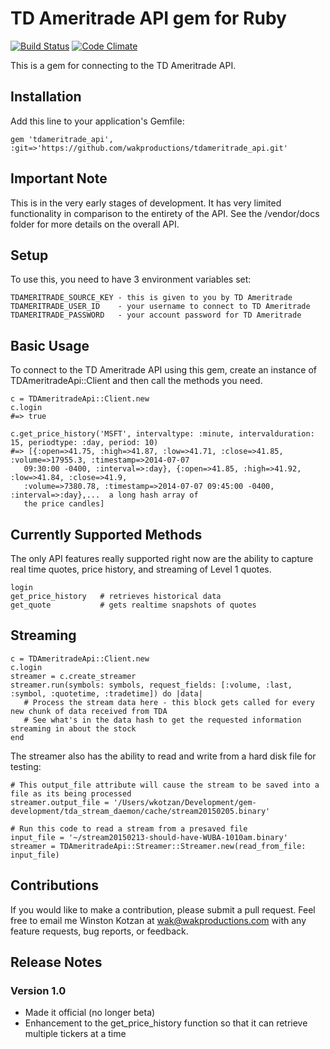 # TD Ameritrade API gem for Ruby

[![Build Status](https://travis-ci.org/wakproductions/tdameritrade_api.svg?branch=master)](https://travis-ci.org/wakproductions/tdameritrade_api) [![Code Climate](https://codeclimate.com/github/wakproductions/tdameritrade_api/badges/gpa.svg)](https://codeclimate.com/github/wakproductions/tdameritrade_api)

This is a gem for connecting to the TD Ameritrade API.

## Installation

Add this line to your application's Gemfile:

    gem 'tdameritrade_api', :git=>'https://github.com/wakproductions/tdameritrade_api.git'

## Important Note

This is in the very early stages of development. It has very limited functionality in comparison to the entirety
of the API. See the /vendor/docs folder for more details on the overall API.

## Setup

To use this, you need to have 3 environment variables set:

    TDAMERITRADE_SOURCE_KEY - this is given to you by TD Ameritrade
    TDAMERITRADE_USER_ID    - your username to connect to TD Ameritrade
    TDAMERITRADE_PASSWORD   - your account password for TD Ameritrade


## Basic Usage

To connect to the TD Ameritrade API using this gem, create an instance of TDAmeritradeApi::Client and then
call the methods you need.

    c = TDAmeritradeApi::Client.new
    c.login
    #=> true

    c.get_price_history('MSFT', intervaltype: :minute, intervalduration: 15, periodtype: :day, period: 10)
    #=> [{:open=>41.75, :high=>41.87, :low=>41.71, :close=>41.85, :volume=>17955.3, :timestamp=>2014-07-07
       09:30:00 -0400, :interval=>:day}, {:open=>41.85, :high=>41.92, :low=>41.84, :close=>41.9,
       :volume=>7380.78, :timestamp=>2014-07-07 09:45:00 -0400, :interval=>:day},...  a long hash array of
       the price candles]

## Currently Supported Methods

The only API features really supported right now are the ability to capture real time quotes,
price history, and streaming of Level 1 quotes.

    login
    get_price_history   # retrieves historical data
    get_quote           # gets realtime snapshots of quotes

## Streaming

    c = TDAmeritradeApi::Client.new
    c.login
    streamer = c.create_streamer
    streamer.run(symbols: symbols, request_fields: [:volume, :last, :symbol, :quotetime, :tradetime]) do |data|
       # Process the stream data here - this block gets called for every new chunk of data received from TDA
       # See what's in the data hash to get the requested information streaming in about the stock
    end

The streamer also has the ability to read and write from a hard disk file for testing:

    # This output_file attribute will cause the stream to be saved into a file as its being processed
    streamer.output_file = '/Users/wkotzan/Development/gem-development/tda_stream_daemon/cache/stream20150205.binary'

    # Run this code to read a stream from a presaved file
    input_file = '~/stream20150213-should-have-WUBA-1010am.binary'
    streamer = TDAmeritradeApi::Streamer::Streamer.new(read_from_file: input_file)

## Contributions

If you would like to make a contribution, please submit a pull request. Feel free to email me Winston Kotzan
at wak@wakproductions.com with any feature requests, bug reports, or feedback.


## Release Notes

### Version 1.0
- Made it official (no longer beta)
- Enhancement to the get_price_history function so that it can retrieve multiple tickers at a time
